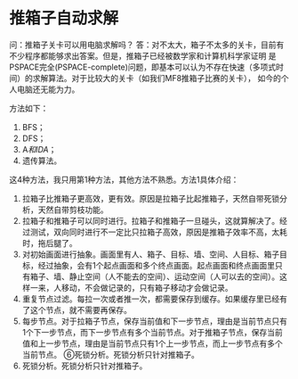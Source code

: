 # 推箱子自动求解

问：推箱子关卡可以用电脑求解吗？
答：对不太大，箱子不太多的关卡，目前有不少程序都能够求出答案。但是，推箱子已经被数学家和计算机科学家证明 是PSPACE完全(PSPACE-complete)问题，即基本可以认为不存在快速（多项式时间）的求解算法。对于比较大的关卡（如我们MF8推箱子比赛的关卡）， 如今的个人电脑还无能为力。

方法如下：

1. BFS；
2. DFS；
3. A*和IDA*；
4. 遗传算法。

这4种方法，我只用第1种方法，其他方法不熟悉。方法1具体介绍：

1. 拉箱子比推箱子更高效，更有效。原因是拉箱子比起推箱子，天然自带死锁分析，天然自带剪枝功能。
2. 拉箱子和推箱子可以同时进行。拉箱子和推箱子一旦碰头，这就算解决了。经过测试，双向同时进行不一定比只拉箱子高效，原因是推箱子效率不高，太耗时，拖后腿了。
3. 对初始画面进行抽象。画面里有人、箱子、目标、墙、空间、人目标、箱子目标，经过抽象，会有1个起点画面和多个终点画面。起点画面和终点画面里只有箱子、墙、静止空间（人不能去的空间）、运动空间（人可以去的空间）。这样一来，人移动，不会做记录的，只有箱子移动才会做记录。
4. 重复节点过滤。每拉一次或者推一次，都需要保存到缓存。如果缓存里已经有了这个节点，就不需要再保存。
5. 每步节点。对于拉箱子节点，保存当前值和下一步节点，理由是当前节点只有1个下一步节点，而下一步节点有多个当前节点。对于推箱子节点，保存当前值和上一步节点，理由是当前节点只有1个上一步节点，而上一步节点有多个当前节点。
   ⑥死锁分析。死锁分析只针对推箱子。
6. 死锁分析。死锁分析只针对推箱子。